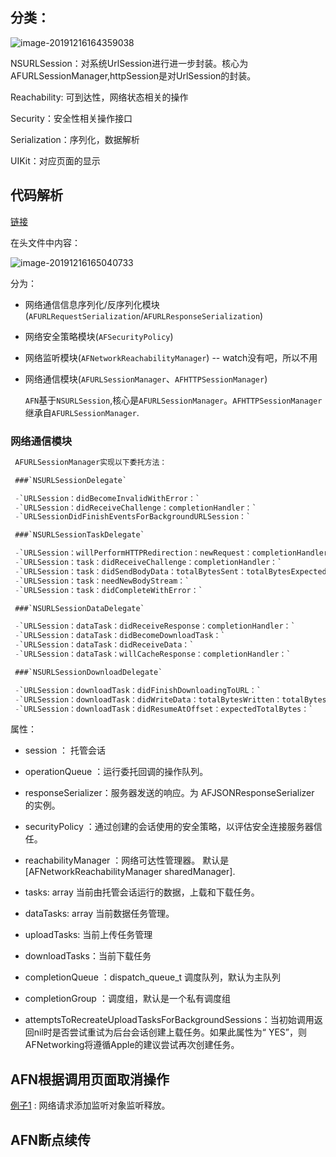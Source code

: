 ## 分类：

<img src="https://tva1.sinaimg.cn/large/006tNbRwly1g9ynocioh5j308o0nzgoy.jpg" alt="image-20191216164359038"/>

NSURLSession：对系统UrlSession进行进一步封装。核心为AFURLSessionManager,httpSession是对UrlSession的封装。

Reachability: 可到达性，网络状态相关的操作

Security：安全性相关操作接口

Serialization：序列化，数据解析

UIKit：对应页面的显示



## 代码解析

[链接]()

在头文件中内容：

![image-20191216165040733](https://tva1.sinaimg.cn/large/006tNbRwly1g9ynvb7sttj30q80kydkv.jpg)

分为：

- 网络通信信息序列化/反序列化模块(`AFURLRequestSerialization`/`AFURLResponseSerialization`)

- 网络安全策略模块(`AFSecurityPolicy`)

- 网络监听模块(`AFNetworkReachabilityManager`) -- watch没有吧，所以不用

- 网络通信模块(`AFURLSessionManager`、`AFHTTPSessionManager`)

  `AFN`基于`NSURLSession`,核心是`AFURLSessionManager`。`AFHTTPSessionManager`继承自`AFURLSessionManager`.



### 网络通信模块

```objective-c
 AFURLSessionManager实现以下委托方法：

 ###`NSURLSessionDelegate`

 -`URLSession：didBecomeInvalidWithError：`
 -`URLSession：didReceiveChallenge：completionHandler：`
 -`URLSessionDidFinishEventsForBackgroundURLSession：`

 ###`NSURLSessionTaskDelegate`

 -`URLSession：willPerformHTTPRedirection：newRequest：completionHandler：`
 -`URLSession：task：didReceiveChallenge：completionHandler：`
 -`URLSession：task：didSendBodyData：totalBytesSent：totalBytesExpectedToSend：`
 -`URLSession：task：needNewBodyStream：`
 -`URLSession：task：didCompleteWithError：`

 ###`NSURLSessionDataDelegate`

 -`URLSession：dataTask：didReceiveResponse：completionHandler：`
 -`URLSession：dataTask：didBecomeDownloadTask：`
 -`URLSession：dataTask：didReceiveData：`
 -`URLSession：dataTask：willCacheResponse：completionHandler：`

 ###`NSURLSessionDownloadDelegate`

 -`URLSession：downloadTask：didFinishDownloadingToURL：`
 -`URLSession：downloadTask：didWriteData：totalBytesWritten：totalBytesExpectedToWrite：`
 -`URLSession：downloadTask：didResumeAtOffset：expectedTotalBytes：`
```

属性：

- session ： 托管会话

- operationQueue ：运行委托回调的操作队列。

- responseSerializer：服务器发送的响应。为 AFJSONResponseSerializer 的实例。

- securityPolicy ：通过创建的会话使用的安全策略，以评估安全连接服务器信任。

- reachabilityManager ：网络可达性管理器。 默认是[AFNetworkReachabilityManager sharedManager].
- tasks: array 当前由托管会话运行的数据，上载和下载任务。
- dataTasks: array 当前数据任务管理。
- uploadTasks: 当前上传任务管理
- downloadTasks：当前下载任务
- completionQueue ：dispatch_queue_t 调度队列，默认为主队列
- completionGroup ：调度组，默认是一个私有调度组
- attemptsToRecreateUploadTasksForBackgroundSessions：当初始调用返回nil时是否尝试重试为后台会话创建上载任务。如果此属性为“ YES”，则AFNetworking将遵循Apple的建议尝试再次创建任务。









## AFN根据调用页面取消操作



[例子1](https://www.jianshu.com/p/faa1950814d0) : 网络请求添加监听对象监听释放。



## AFN断点续传

